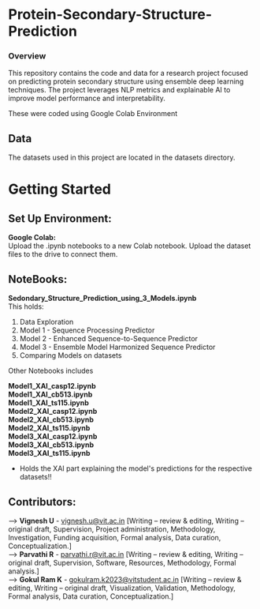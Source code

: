 # Protein-Secondary-Structure-Prediction

### Overview
This repository contains the code and data for a research project focused on predicting protein secondary structure using ensemble deep learning techniques. The project leverages NLP metrics and explainable AI to improve model performance and interpretability.

These were coded using Google Colab Environment
## Data
The datasets used in this project are located in the datasets directory.

# Getting Started
## Set Up Environment:
<b> Google Colab:</b> <br>
Upload the .ipynb notebooks to a new Colab notebook. Upload the dataset files to the drive to connect them.

## NoteBooks:
<b>Sedondary_Structure_Prediction_using_3_Models.ipynb</b> <br> 
This holds:
1) Data Exploration
2) Model 1 - Sequence Processing Predictor
3) Model 2 - Enhanced Sequence-to-Sequence Predictor
4) Model 3 - Ensemble Model Harmonized Sequence Predictor
5) Comparing Models on datasets

Other Notebooks includes <br>

<b>  Model1_XAI_casp12.ipynb  </b> <br>
<b>  Model1_XAI_cb513.ipynb  </b> <br>
<b>  Model1_XAI_ts115.ipynb  </b> <br>
<b>  Model2_XAI_casp12.ipynb  </b> <br>
<b>  Model2_XAI_cb513.ipynb  </b> <br>
<b>  Model2_XAI_ts115.ipynb  </b> <br>
<b>  Model3_XAI_casp12.ipynb  </b> <br>
<b>  Model3_XAI_cb513.ipynb  </b> <br>
<b>  Model3_XAI_ts115.ipynb  </b> <br>

- Holds the XAI part explaining the model's predictions for the respective datasets!!

## Contributors:
--> <b>Vignesh U</b> - vignesh.u@vit.ac.in [Writing – review & editing, Writing – original draft, Supervision, Project administration, Methodology, Investigation, Funding acquisition, Formal analysis, Data curation, Conceptualization.]
<br>--> <b>Parvathi R</b> - parvathi.r@vit.ac.in [Writing – review & editing, Writing – original draft, Supervision, Software, Resources, Methodology, Formal analysis.]
<br>--> <b>Gokul Ram K</b> - gokulram.k2023@vitstudent.ac.in [Writing – review & editing, Writing – original draft, Visualization, Validation, Methodology, Formal analysis, Data curation, Conceptualization.]
